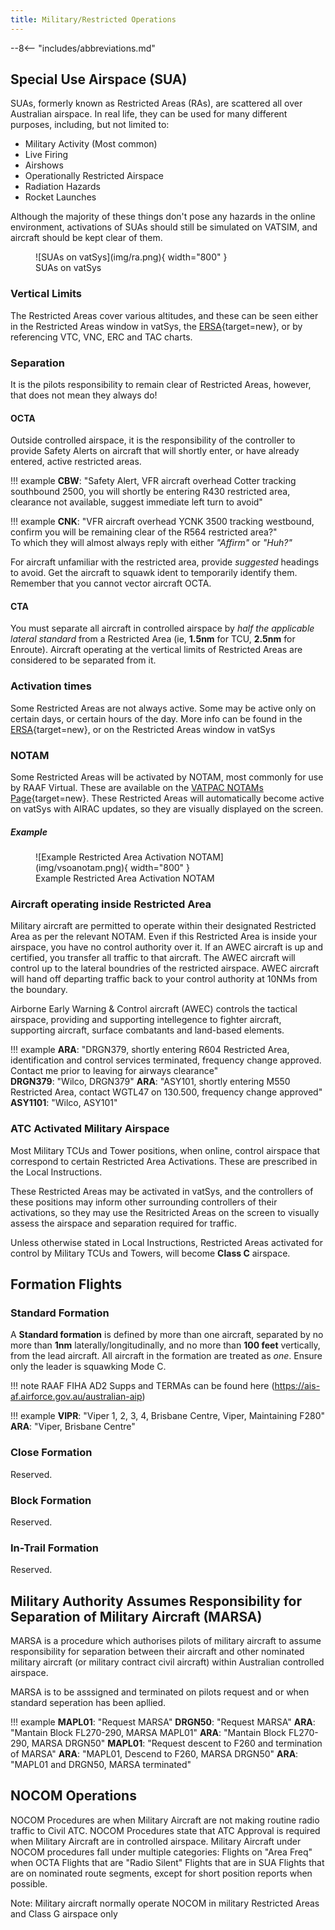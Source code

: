 ```yaml
---
title: Military/Restricted Operations
---
```


--8<-- "includes/abbreviations.md"

## Special Use Airspace (SUA)
SUAs, formerly known as Restricted Areas (RAs), are scattered all over Australian airspace. In real life, they can be used for many different purposes, including, but not limited to:

- Military Activity (Most common)
- Live Firing
- Airshows
- Operationally Restricted Airspace
- Radiation Hazards
- Rocket Launches

Although the majority of these things don't pose any hazards in the online environment, activations of SUAs should still be simulated on VATSIM, and aircraft should be kept clear of them.

<figure markdown>
![SUAs on vatSys](img/ra.png){ width="800" }
  <figcaption>SUAs on vatSys</figcaption>
</figure>

### Vertical Limits
The Restricted Areas cover various altitudes, and these can be seen either in the Restricted Areas window in vatSys, the [ERSA](https://www.airservicesaustralia.com/aip/aip.asp){target=new}, or by referencing VTC, VNC, ERC and TAC charts.

### Separation
It is the pilots responsibility to remain clear of Restricted Areas, however, that does not mean they always do!

#### OCTA
Outside controlled airspace, it is the responsibility of the controller to provide Safety Alerts on aircraft that will shortly enter, or have already entered, active restricted areas.

!!! example
    **CBW**: "Safety Alert, VFR aircraft overhead Cotter tracking southbound 2500, you will shortly be entering R430 restricted area, clearance not available, suggest immediate left turn to avoid"

!!! example
    **CNK**: "VFR aircraft overhead YCNK 3500 tracking westbound, confirm you will be remaining clear of the R564 restricted area?"  
    To which they will almost always reply with either *"Affirm"* or *"Huh?"*

For aircraft unfamiliar with the restricted area, provide *suggested* headings to avoid. Get the aircraft to squawk ident to temporarily identify them. Remember that you cannot vector aircraft OCTA.

#### CTA
You must separate all aircraft in controlled airspace by *half the applicable lateral standard* from a Restricted Area (ie, **1.5nm** for TCU, **2.5nm** for Enroute). Aircraft operating at the vertical limits of Restricted Areas are considered to be separated from it.

### Activation times
Some Restricted Areas are not always active. Some may be active only on certain days, or certain hours of the day. More info can be found in the [ERSA](https://www.airservicesaustralia.com/aip/aip.asp){target=new}, or on the Restricted Areas window in vatSys

### NOTAM
Some Restricted Areas will be activated by NOTAM, most commonly for use by RAAF Virtual. These are available on the [VATPAC NOTAMs Page](https://vatpac.org/publications/notam){target=new}. These Restricted Areas will automatically become active on vatSys with AIRAC updates, so they are visually displayed on the screen.

##### Example
<figure markdown>
![Example Restricted Area Activation NOTAM](img/vsoanotam.png){ width="800" }
  <figcaption>Example Restricted Area Activation NOTAM</figcaption>
</figure>

### Aircraft operating inside Restricted Area
Military aircraft are permitted to operate within their designated Restricted Area as per the relevant NOTAM. Even if this Restricted Area is inside your airspace, you have no control authority over it. If an AWEC aircraft is up and certified, you transfer all traffic to that aircraft. The AWEC aircraft will control up to the lateral boundries of the restricted airspace. AWEC aircraft will hand off departing traffic back to your control authority at 10NMs from the boundary.

Airborne Early Warning & Control aircraft (AWEC) controls the tactical airspace, providing and supporting intellegence to fighter aircraft, supporting aircraft, surface combatants and land-based elements.

!!! example
    **ARA**: "DRGN379, shortly entering R604 Restricted Area, identification and control services terminated, frequency change approved. Contact me prior to leaving for airways clearance"  
    **DRGN379**: "Wilco, DRGN379"
    **ARA**: "ASY101, shortly entering M550 Restricted Area, contact WGTL47 on 130.500, frequency change approved"
    **ASY1101**: "Wilco, ASY101"

### ATC Activated Military Airspace
Most Military TCUs and Tower positions, when online, control airspace that correspond to certain Restricted Area Activations. These are prescribed in the Local Instructions.

These Restricted Areas may be activated in vatSys, and the controllers of these positions may inform other surrounding controllers of their activations, so they may use the Resitricted Areas on the screen to visually assess the airspace and separation required for traffic.

Unless otherwise stated in Local Instructions, Restricted Areas activated for control by Military TCUs and Towers, will become **Class C** airspace.

## Formation Flights
### Standard Formation
A **Standard formation** is defined by more than one aircraft, separated by no more than **1nm** laterally/longitudinally, and no more than **100 feet** vertically, from the lead aircraft. All aircraft in the formation are treated as *one*. Ensure only the leader is squawking Mode C.

!!! note
  RAAF FIHA AD2 Supps and TERMAs can be found here (https://ais-af.airforce.gov.au/australian-aip)

!!! example
    **VIPR**: "Viper 1, 2, 3, 4, Brisbane Centre, Viper, Maintaining F280"
    **ARA**:  "Viper, Brisbane Centre" 

### Close Formation
Reserved.

### Block Formation
Reserved.

### In-Trail Formation
Reserved.

## Military Authority Assumes Responsibility for Separation of Military Aircraft (MARSA)
MARSA is a procedure which authorises pilots of military aircraft to assume
responsibility for separation between their aircraft and other nominated military aircraft (or military contract
civil aircraft) within Australian controlled airspace. 

MARSA is to be asssigned and terminated on pilots request and or when standard seperation has been apllied.

!!! example
    **MAPL01**: "Request MARSA"
    **DRGN50**: "Request MARSA"
    **ARA**: "Mantain Block FL270-290, MARSA MAPL01"
    **ARA**: "Mantain Block FL270-290, MARSA DRGN50"
    **MAPL01**: "Request descent to F260 and termination of MARSA"
    **ARA**: "MAPL01, Descend to F260, MARSA DRGN50"
    **ARA**: "MAPL01 and DRGN50, MARSA terminated"

## NOCOM Operations
NOCOM Procedures are when Military Aircraft are not making routine radio traffic to Civil ATC. NOCOM Procedures state that ATC Approval is required when Military Aircraft are in controlled airspace. Military Aircraft under NOCOM procedures fall under multiple categories:
Flights on "Area Freq" when OCTA
Flights that are "Radio Silent"
Flights that are in SUA
Flights that are on nominated route segments, except for short position reports when possible.

Note: Military aircraft normally operate NOCOM in military Restricted Areas and Class G airspace only

